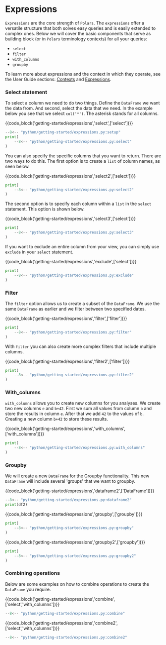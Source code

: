 # Expressions

`Expressions` are the core strength of `Polars`. The `expressions` offer a versatile structure that both solves easy queries and is easily extended to complex ones. Below we will cover the basic components that serve as building block (or in `Polars` terminology contexts) for all your queries:

- `select`
- `filter`
- `with_columns`
- `groupby`

To learn more about expressions and the context in which they operate, see the User Guide sections: [Contexts](../user-guide/concepts/contexts.md) and [Expressions](../user-guide/concepts/expressions.md).

### Select statement

To select a column we need to do two things. Define the `DataFrame` we want the data from. And second, select the data that we need. In the example below you see that we select `col('*')`. The asterisk stands for all columns.

{{code_block('getting-started/expressions','select',['select'])}}

```python exec="on" result="text" session="getting-started/expressions"
--8<-- "python/getting-started/expressions.py:setup"
print(
    --8<-- "python/getting-started/expressions.py:select"
)
```

You can also specify the specific columns that you want to return. There are two ways to do this. The first option is to create a `list` of column names, as seen below.

{{code_block('getting-started/expressions','select2',['select'])}}

```python exec="on" result="text" session="getting-started/expressions"
print(
    --8<-- "python/getting-started/expressions.py:select2"
)
```

The second option is to specify each column within a `list` in the `select` statement. This option is shown below.

{{code_block('getting-started/expressions','select3',['select'])}}

```python exec="on" result="text" session="getting-started/expressions"
print(
    --8<-- "python/getting-started/expressions.py:select3"
)
```

If you want to exclude an entire column from your view, you can simply use `exclude` in your `select` statement.

{{code_block('getting-started/expressions','exclude',['select'])}}

```python exec="on" result="text" session="getting-started/expressions"
print(
    --8<-- "python/getting-started/expressions.py:exclude"
)
```


### Filter

The `filter` option allows us to create a subset of the `DataFrame`. We use the same `DataFrame` as earlier and we filter between two specified dates.

{{code_block('getting-started/expressions','filter',['filter'])}}

```python exec="on" result="text" session="getting-started/expressions"
print(
    --8<-- "python/getting-started/expressions.py:filter"
)
```

With `filter` you can also create more complex filters that include multiple columns.

{{code_block('getting-started/expressions','filter2',['filter'])}}

```python exec="on" result="text" session="getting-started/expressions"
print(
    --8<-- "python/getting-started/expressions.py:filter2"
)
```

### With_columns

`with_columns` allows you to create new columns for you analyses. We create two new columns `e` and `b+42`. First we sum all values from column `b` and store the results in column `e`. After that we add `42` to the values of `b`. Creating a new column `b+42` to store these results.

{{code_block('getting-started/expressions','with_columns',['with_columns'])}}


```python exec="on" result="text" session="getting-started/expressions"
print(
    --8<-- "python/getting-started/expressions.py:with_columns"
)
```

### Groupby

We will create a new `DataFrame` for the Groupby functionality. This new `DataFrame` will include several 'groups' that we want to groupby.

{{code_block('getting-started/expressions','dataframe2',['DataFrame'])}}

```python exec="on" result="text" session="getting-started/expressions"
--8<-- "python/getting-started/expressions.py:dataframe2"
print(df2)
```

{{code_block('getting-started/expressions','groupby',['groupby'])}}

```python exec="on" result="text" session="getting-started/expressions"
print(
    --8<-- "python/getting-started/expressions.py:groupby"
)
```

{{code_block('getting-started/expressions','groupby2',['groupby'])}}

```python exec="on" result="text" session="getting-started/expressions"
print(
    --8<-- "python/getting-started/expressions.py:groupby2"
)    
```

### Combining operations

Below are some examples on how to combine operations to create the `DataFrame` you require.

{{code_block('getting-started/expressions','combine',['select','with_columns'])}}

```python exec="on" result="text" session="getting-started/expressions"
--8<-- "python/getting-started/expressions.py:combine"
```
{{code_block('getting-started/expressions','combine2',['select','with_columns'])}}

```python exec="on" result="text" session="getting-started/expressions"
--8<-- "python/getting-started/expressions.py:combine2"
```
